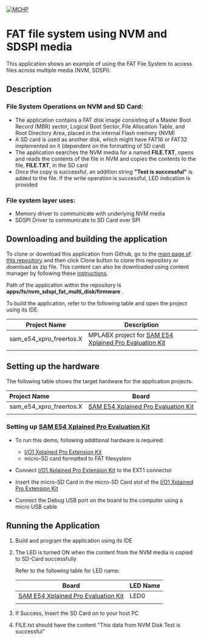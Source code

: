 [![MCHP](https://www.microchip.com/ResourcePackages/Microchip/assets/dist/images/logo.png)](https://www.microchip.com)

# FAT file system using NVM and SDSPI media

This application shows an example of using the FAT File System to access files across multiple media (NVM, SDSPI).

## Description

### File System Operations on NVM and SD Card:

- The application contains a FAT disk image consisting of a Master Boot Record (MBR) sector, Logical Boot Sector, File Allocation Table, and Root Directory Area, placed in the internal Flash memory (NVM)
- A SD card is used as another disk, which might have FAT16 or FAT32 implemented on it (dependent on the formatting of SD card)
- The application searches the NVM media for a named **FILE.TXT**, opens and reads the contents of the file in NVM and copies the contents to the file, **FILE.TXT**, in the SD card
- Once the copy is successful, an addition string **"Test is successful"** is added to the file. If the write operation is successful, LED indication is provided

### File system layer uses:

- Memory driver to communicate with underlying NVM media
- SDSPI Driver to communicate to SD Card over SPI

## Downloading and building the application

To clone or download this application from Github, go to the [main page of this repository](https://github.com/Microchip-MPLAB-Harmony/core_apps_sam_d5x_e5x) and then click Clone button to clone this repository or download as zip file.
This content can also be downloaded using content manager by following these [instructions](https://github.com/Microchip-MPLAB-Harmony/contentmanager/wiki).

Path of the application within the repository is **apps/fs/nvm_sdspi_fat_multi_disk/firmware** .

To build the application, refer to the following table and open the project using its IDE.

| Project Name      | Description                                    |
| ----------------- | ---------------------------------------------- |
| sam_e54_xpro_freertos.X | MPLABX project for [SAM E54 Xplained Pro Evaluation Kit](https://www.microchip.com/developmenttools/ProductDetails/atsame54-xpro) |
|||

## Setting up the hardware

The following table shows the target hardware for the application projects.

| Project Name| Board|
|:---------|:---------:|
| sam_e54_xpro_freertos.X | [SAM E54 Xplained Pro Evaluation Kit](https://www.microchip.com/developmenttools/ProductDetails/atsame54-xpro) |
|||

### Setting up [SAM E54 Xplained Pro Evaluation Kit](https://www.microchip.com/developmenttools/ProductDetails/atsame54-xpro)

- To run this demo, following additional hardware is required:
  - [I/O1 Xplained Pro Extension Kit](https://www.microchip.com/developmenttools/ProductDetails/ATIO1-XPRO)
  - micro-SD card formatted to FAT filesystem

- Connect [I/O1 Xplained Pro Extension Kit](https://www.microchip.com/developmenttools/ProductDetails/ATIO1-XPRO) to the EXT1 connector
- Insert the micro-SD Card in the micro-SD Card slot of the [I/O1 Xplained Pro Extension Kit](https://www.microchip.com/developmenttools/ProductDetails/ATIO1-XPRO)
- Connect the Debug USB port on the board to the computer using a micro USB cable

## Running the Application

1. Build and program the application using its IDE
2. The LED is turned ON when the content from the NVM media is copied to SD-Card successfully

    Refer to the following table for LED name:

    | Board | LED Name |
    | ----- | -------- |
    |  [SAM E54 Xplained Pro Evaluation Kit](https://www.microchip.com/developmenttools/ProductDetails/atsame54-xpro) | LED0 |
    |||

3. If Success, Insert the SD Card on to your host PC
4. FILE.txt should have the content "This data from NVM Disk Test is successful"
